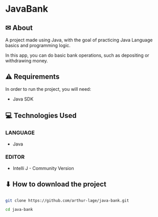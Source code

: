 # JavaBank

## ✉ About

A project made using Java, with the goal of practicing Java Language basics and programming logic.

In this app, you can do basic bank operations, such as depositing or withdrawing money.

## ⚠ Requirements

In order to run the project, you will need:

- Java SDK

## 💻 Technologies Used

### LANGUAGE

- Java

### EDITOR

- Intelli J - Community Version

## ⬇ How to download the project

```bash

git clone https://github.com/arthur-lage/java-bank.git

cd java-bank

```